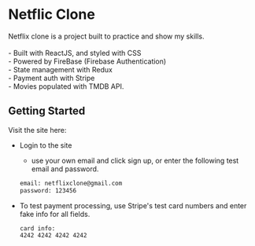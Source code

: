 # Netflic Clone

<p>
  Netflix clone is a project built to practice and show my skills.
  <br><br>
  - Built with ReactJS, and styled with CSS <br>
  - Powered by FireBase (Firebase Authentication) <br>
  - State management with Redux <br>
  - Payment auth with Stripe <br>
  - Movies populated with TMDB API.
</p>

## Getting Started
Visit the site here: 

* Login to the site
    - use your own email and click sign up, or enter the following test email and password.
  ```sh
  email: netflixclone@gmail.com
  password: 123456
  ```

* To test payment processing, use Stripe's test card numbers and enter fake info for all fields.  
  ```sh
  card info: 
  4242 4242 4242 4242
  ```
